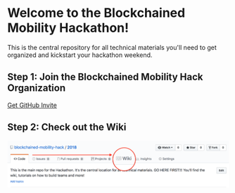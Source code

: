 # Welcome to the Blockchained Mobility Hackathon! 

This is the central repository for all technical materials you'll need to get organized and kickstart your hackathon weekend.

## Step 1: Join the Blockchained Mobility Hack Organization

[Get GitHub Invite](http://bit.ly/BMH-github-invite "Click here and enter your github ID")


## Step 2: Check out the Wiki

![Navigate to Wiki](Navigate_to_Wiki.png)
